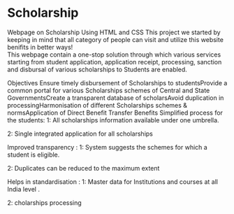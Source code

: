 # Scholarship
Webpage on Scholarship Using HTML and CSS
This project we started by keeping in mind that all category of people can visit and utilize this website benifits in better ways!  
This webpage contain a one-stop solution through which various services starting from student application, application receipt, processing, sanction and disbursal of various scholarships to Students are enabled. 

Objectives
Ensure timely disbursement of Scholarships to studentsProvide a common portal for various Scholarships schemes of Central and State GovernmentsCreate a transparent database of scholarsAvoid duplication in processingHarmonisation of different Scholarships schemes & normsApplication of Direct Benefit Transfer
Benefits
  Simplified process for the students:
1: All scholarships information available under one umbrella.

2: Single integrated application for all scholarships

  Improved transparency :
1: System suggests the schemes for which a student is eligible.

2: Duplicates can be reduced to the maximum extent

  Helps in standardisation :
1: Master data for Institutions and courses at all India level .

2: cholarships processing

  
